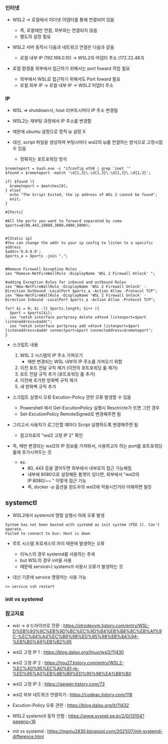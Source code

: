 ### 인터넷
- WSL2 -> 로컬에서 이더넷 어댑터를 통해 연결되어 있음
	- 즉, 로컬에만 연결, 외부와는 연결되지 않음
	- 별도의 설정 필요
	
- WSL2 서버 동작시 다음과 네트워크 연결은 다음과 같음
	- 로컬 내부 IP (192.168.0.10) -> WSL2의 어댑터 주소 (172.22.48.1)
	
- 로컬 환경을 외부에서 접근하기 위해서는 port foward 작업 필요
	- 외부에서 WSL로 접근하기 위해서도 Port foward 필요
	- 로컬 외부 IP -> 로컬 내부 IP -> WSL2 어댑터 주소


### IP
- WSL => shutdown시, host 리부트시마다 IP 주소 변경됨
- WSL2는 재부팅 과정에서 IP 주소를 변경함
- 때문에 ubuntu 설정으로 정적 ip 설정 X

- 대신, script 파일을 생성하여 부팅시마다 wsl2의 ip를 연결하는 방식으로 고정시킬 수 있음
	- 정확히는 포트포워딩 방식


```
$remoteport = bash.exe -c "ifconfig eth0 | grep 'inet '"
$found = $remoteport -match '\d{1,3}\.\d{1,3}\.\d{1,3}\.\d{1,3}';

if( $found ){
  $remoteport = $matches[0];
} else{
  echo "The Script Exited, the ip address of WSL 2 cannot be found";
  exit;
}

#[Ports]

#All the ports you want to forward separated by coma
$ports=@(80,443,10000,3000,4000,5000);


#[Static ip]
#You can change the addr to your ip config to listen to a specific address
$addr='0.0.0.0';
$ports_a = $ports -join ",";


#Remove Firewall Exception Rules
iex "Remove-NetFireWallRule -DisplayName 'WSL 2 Firewall Unlock' ";

#adding Exception Rules for inbound and outbound Rules
iex "New-NetFireWallRule -DisplayName 'WSL 2 Firewall Unlock' -Direction Outbound -LocalPort $ports_a -Action Allow -Protocol TCP";
iex "New-NetFireWallRule -DisplayName 'WSL 2 Firewall Unlock' -Direction Inbound -LocalPort $ports_a -Action Allow -Protocol TCP";

for( $i = 0; $i -lt $ports.length; $i++ ){
  $port = $ports[$i];
  iex "netsh interface portproxy delete v4tov4 listenport=$port listenaddress=$addr";
  iex "netsh interface portproxy add v4tov4 listenport=$port listenaddress=$addr connectport=$port connectaddress=$remoteport";
}
```
- 스크립트 내용
	1) WSL 2 시스템의 IP 주소 가져오기
		- 매번 변경되는 WSL 내부의 IP 주소를 가져오기 위함
	2) 이전 포트 전달 규칙 제거 			(이전의 포트포워딩 룰 제거)
	3) 포트 전달 규칙 추가				(포트포워딩 룰 추가)
	4) 이전에 추가한 방화벽 규칙 제거
	5) 새 방화벽 규칙 추가

- 스크립트 실행시 오류 Excution-Policy 관련 오류 발생할 수 있음
	- Powershell 에서 Get-ExcutionPolicy 실행시 Resctricte가 뜨면 그런 경우
	- Set-ExcutionPolicy RemoteSigned로 변경해주면 됨
	
- 그리고서 사용자가 로그인할 때마다 Script 실행하도록 변경해주면 됨
	- 참고자료의 "wsl2 고정 IP 2" 확인
	
- 즉, 매번 변경되는 wsl2의 IP 정보를 가져와서, 사용하고자 하는 port를 포트포워딩 룰에 추가시켜두는 것
	- ex. 
		- 80, 443 등을 열어두면 외부에서 내부로의 접근 가능해짐
		- 내부에 8080으로 설정해둔 톰캣이 있다면, 외부에서 "wsl2의 IP:8080/~~ " 이렇게 접근 가능
		- 즉, docker -p 옵션을 윈도우의 wsl2에 적용시킨거라 이해하면 될듯

## systemctl
- WSL2에서 systemctl 명령 실행시 아래 오류 발생
```
System has not been booted with systemd as init system (PID 1). Can't operate.
Failed to connect to bus: Host is down
```
- 루트 시스템 프로세스의 차이 때문에 발생하는 오류
	- 리눅스의 경우 systemd를 사용하는 추세
	- but WSL의 경우 init을 사용
	- 때문에 service나 systemctl 사용시 오류가 발생하는 것

- 대신 기존에 service 명령어는 사용 가능
```
>> service ssh restart
```

### init vs systemd



### 참고자료
- wsl -> d 드라이브로 전환 : https://otrodevym.tistory.com/entry/WSL-D%EB%93%9C%EB%9D%BC%EC%9D%B4%EB%B8%8C%EB%A1%9C-%EC%84%A4%EC%B9%98%ED%95%98%EB%8A%94-%EB%B0%A9%EB%B2%95

- wsl2 고정 IP 1 : https://blog.dalso.org/linux/wsl2/11430
- wsl2 고정 IP 2 : https://hou27.tistory.com/entry/WSL2-%EC%A0%95%EC%A0%81-ip-%ED%95%A0%EB%8B%B9%ED%95%98%EA%B8%B0
- wsl2 고정 IP 3 : https://gareen.tistory.com/73
- wsl2 외부 네트워크 연결하기 : https://codeac.tistory.com/118
- Excution-Policy 오류 관련 : https://blog.dalso.org/it/11432
- WSL2 systemctl 동작 안함 : https://www.sysnet.pe.kr/2/0/13104?pageno=16
- init vs systemd : https://mamu2830.blogspot.com/2021/07/init-systemd-difference.html
